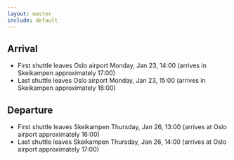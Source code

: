 ```yaml
---
layout: master
include: default
---
```


## Arrival

- First shuttle leaves Oslo airport Monday, Jan 23, 14:00 (arrives in Skeikampen approximately 17:00)
- Last shuttle leaves Oslo airport Monday, Jan 23, 15:00 (arrives in Skeikampen approximately 18:00)

## Departure

- First shuttle leaves Skeikampen Thursday, Jan 26, 13:00 (arrives at Oslo airport approximately 16:00)
- Last shuttle leaves Skeikampen Thursday, Jan 26, 14:00 (arrives at Oslo airport approximately 17:00)
